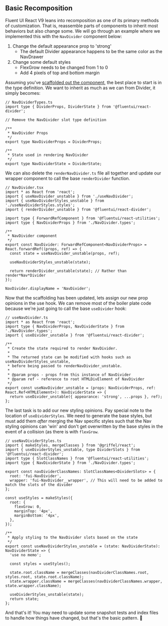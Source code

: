 ## Basic Recomposition

Fluent UI React V9 leans into recomposition as one of its primary methods of customization. That is, reassemble parts of components to inherit most behaviors but also change some. We will go through an example where we implemented this with the `NavDivider` component below:

1.  Change the default appearance prop to 'strong'
    - The default Divider appearance happens to be the same color as the NavDrawer
2.  Change some default styles
    - FlexGrow needs to be changed from 1 to 0
    - Add 4 pixels of top and bottom margin

Assuming you've [scaffolded out the component](https://github.com/microsoft/fluentui/blob/8a3aa5f6200012d58ed80a833d8690d77935a48b/docs/react-v9/contributing/command-cheat-sheet.md?plain=1#L8), the best place to start is in the type definition.
We want to inherit as much as we can from Divider, it simply becomes:

```
// NavDividerTypes.ts
import type { DividerProps, DividerState } from '@fluentui/react-divider';

// Remove the NavDivider slot type definition

/**
 * NavDivider Props
 */
export type NavDividerProps = DividerProps;

/**
 * State used in rendering NavDivider
 */
export type NavDividerState = DividerState;
```

We can also delete the `renderNavDivider.ts` file all together and update our wrapper component to call the base `renderDivider` function.

```
// NavDivider.tsx
import * as React from 'react';
import { useNavDivider_unstable } from './useNavDivider';
import { useNavDividerStyles_unstable } from './useNavDividerStyles.styles';
import { renderDivider_unstable } from '@fluentui/react-divider';

import type { ForwardRefComponent } from '@fluentui/react-utilities';
import type { NavDividerProps } from './NavDivider.types';

/**
 * NavDivider component
 */
export const NavDivider: ForwardRefComponent<NavDividerProps> = React.forwardRef((props, ref) => {
  const state = useNavDivider_unstable(props, ref);

  useNavDividerStyles_unstable(state);

  return renderDivider_unstable(state); // Rather than render*Nav*Divider
});

NavDivider.displayName = 'NavDivider';
```

Now that the scaffolding has been updated, lets assign our new prop opinions in the use hook. We can remove most of the boiler plate code because we're just going to call the base `useDivider` hook:

```
// useNavDivider.ts
import * as React from 'react';
import type { NavDividerProps, NavDividerState } from './NavDivider.types';
import { useDivider_unstable } from '@fluentui/react-divider';

/**
 * Create the state required to render NavDivider.
 *
 * The returned state can be modified with hooks such as useNavDividerStyles_unstable,
 * before being passed to renderNavDivider_unstable.
 *
 * @param props - props from this instance of NavDivider
 * @param ref - reference to root HTMLDivElement of NavDivider
 */
export const useNavDivider_unstable = (props: NavDividerProps, ref: React.Ref<HTMLElement>): NavDividerState => {
  return useDivider_unstable({ appearance: 'strong', ...props }, ref);
};
```

The last task is to add our new styling opinions. Pay special note to the location of `useDividerStyles`. We need to generate the base styles, but must add them _after_ merging the Nav specific styles such that the Nav styling opinions can 'win' and don't get overwritten by the base styles in the event of a collision (as there is with `flexGrow`.

```
// useNavDividerStyles.ts
import { makeStyles, mergeClasses } from '@griffel/react';
import { useDividerStyles_unstable, type DividerSlots } from '@fluentui/react-divider';
import type { SlotClassNames } from '@fluentui/react-utilities';
import type { NavDividerState } from './NavDivider.types';

export const navDividerClassNames: SlotClassNames<DividerSlots> = {
  root: 'fui-NavDivider',
  wrapper: 'fui-NavDivider__wrapper', // This will need to be added to match the slots of the divider
};

const useStyles = makeStyles({
  root: {
    flexGrow: 0,
    marginTop: '4px',
    marginBottom: '4px',
  },
});

/**
 * Apply styling to the NavDivider slots based on the state
 */
export const useNavDividerStyles_unstable = (state: NavDividerState): NavDividerState => {
  'use no memo';

  const styles = useStyles();

  state.root.className = mergeClasses(navDividerClassNames.root, styles.root, state.root.className);
  state.wrapper.className = mergeClasses(navDividerClassNames.wrapper, state.wrapper.className);

  useDividerStyles_unstable(state);
  return state;
};
```

And that's it! You may need to update some snapshot tests and index files to handle how things have changed, but that's the basic pattern. 🍻
